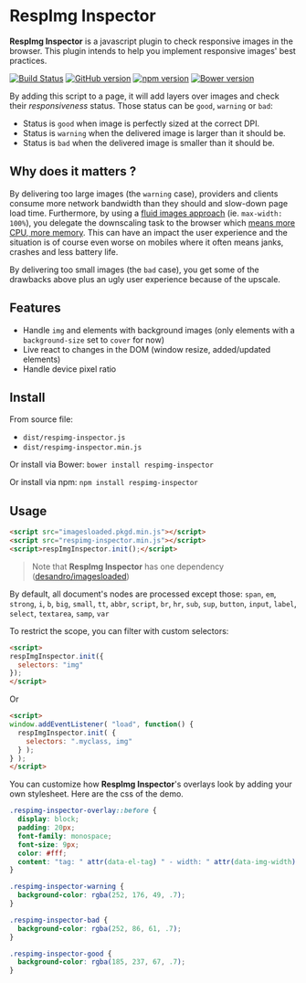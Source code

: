 # RespImg Inspector

**RespImg Inspector** is a javascript plugin to check responsive images in the browser. This plugin intends to help you implement responsive images' best practices.

[![Build Status](https://travis-ci.org/creative-area/respimg-inspector.svg?branch=master)](https://travis-ci.org/creative-area/respimg-inspector)
[![GitHub version](https://badge.fury.io/gh/creative-area%2Frespimg-inspector.svg)](http://badge.fury.io/gh/creative-area%2Frespimg-inspector)
[![npm version](https://badge.fury.io/js/respimg-inspector.svg)](http://badge.fury.io/js/respimg-inspector)
[![Bower version](https://badge.fury.io/bo/respimg-inspector.svg)](http://badge.fury.io/bo/respimg-inspector)

By adding this script to a page, it will add layers over images and check their *responsiveness* status. Those status can be `good`, `warning` or `bad`:

- Status is `good` when image is perfectly sized at the correct DPI.
- Status is `warning` when the delivered image is larger than it should be.
- Status is `bad` when the delivered image is smaller than it should be.

## Why does it matters ?

By delivering too large images (the `warning` case), providers and clients consume more network bandwidth than they should and slow-down page load time. Furthermore, by using a [fluid images approach](http://alistapart.com/article/fluid-images) (ie. `max-width: 100%`), you delegate the downscaling task to the browser which [means more CPU, more memory](http://timkadlec.com/2013/11/why-we-need-responsive-images-part-deux/). This can have an impact the user experience and the situation is of course even worse on mobiles where it often means janks, crashes and less battery life.

By delivering too small images (the `bad` case), you get some of the drawbacks above plus an ugly user experience because of the upscale.

## Features

- Handle `img` and elements with background images (only elements with a `background-size` set to `cover` for now)
- Live react to changes in the DOM (window resize, added/updated elements)
- Handle device pixel ratio

## Install

From source file:
- `dist/respimg-inspector.js`
- `dist/respimg-inspector.min.js`

Or install via Bower: `bower install respimg-inspector`

Or install via npm: `npm install respimg-inspector`

## Usage

```html
<script src="imagesloaded.pkgd.min.js"></script>
<script src="respimg-inspector.min.js"></script>
<script>respImgInspector.init();</script>
```

> Note that **RespImg Inspector** has one dependency ([desandro/imagesloaded](https://github.com/desandro/imagesloaded))

By default, all document's nodes are processed except those:
`span`, `em`, `strong`, `i`, `b`, `big`, `small`, `tt`, `abbr`, `script`, `br`, `hr`, `sub`, `sup`, `button`, `input`, `label`, `select`, `textarea`, `samp`, `var`

To restrict the scope, you can filter with custom selectors:

```html
<script>
respImgInspector.init({
  selectors: "img"
});
</script>
```

Or

```html
<script>
window.addEventListener( "load", function() {
  respImgInspector.init( {
    selectors: ".myclass, img"
  } );
} );
</script>
```

You can customize how **RespImg Inspector**'s overlays look by adding your own stylesheet. Here are the css of the demo.

```css
.respimg-inspector-overlay::before {
  display: block;
  padding: 20px;
  font-family: monospace;
  font-size: 9px;
  color: #fff;
  content: "tag: " attr(data-el-tag) " - width: " attr(data-img-width) "px - height: " attr(data-img-height) "px - natural width: " attr(data-img-natural-width) "px - natural height: " attr(data-img-natural-height) "px";
}

.respimg-inspector-warning {
  background-color: rgba(252, 176, 49, .7);
}

.respimg-inspector-bad {
  background-color: rgba(252, 86, 61, .7);
}

.respimg-inspector-good {
  background-color: rgba(185, 237, 67, .7);
}
```

